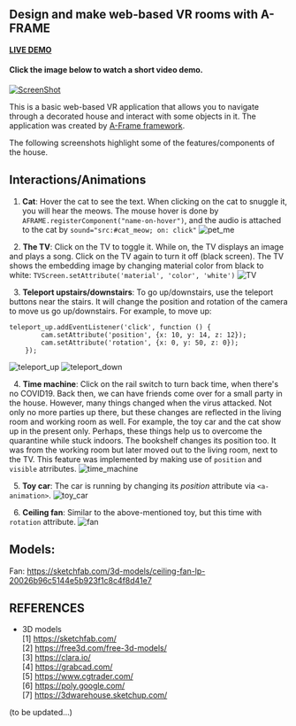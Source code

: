 Design and make web-based VR rooms with A-FRAME
---
[**LIVE DEMO** ](https://chaupmcs.github.io/aframe_vr_room/)

#### Click the image below to watch a short video demo.
[![ScreenShot](/screenshots/beginning_scene.png)](https://www.youtube.com/watch?v=JHhUk9zAGJ0&t)


This is a basic web-based VR application that allows you to navigate through a decorated house and interact with some objects in it. 
The application was created by [A-Frame framework](https://aframe.io/).

The following screenshots highlight some of the features/components of the house.

## Interactions/Animations
1. **Cat**: Hover the cat to see the text. When clicking on the cat to snuggle it, you will hear the meows.
The mouse hover is done by `AFRAME.registerComponent("name-on-hover")`, and the audio is attached to the cat by `sound="src:#cat_meow; on: click"`
![pet_me](/screenshots/pet_me.gif)


&nbsp;
2. **The TV**: Click on the TV to toggle it. While on, the TV displays an image and plays a song. Click on the TV again to turn it off (black screen). The TV shows the embedding image by changing material color from black to white: `TVScreen.setAttribute('material', 'color', 'white')`
![TV](/screenshots/TV.gif)


&nbsp;
3. **Teleport upstairs/downstairs**: To go up/downstairs, use the teleport buttons near the stairs. 
It will change the position and rotation of the camera to move us go up/downstairs. 
For example, to move up:
```
teleport_up.addEventListener('click', function () {
        cam.setAttribute('position', {x: 10, y: 14, z: 12});
        cam.setAttribute('rotation', {x: 0, y: 50, z: 0});
    });
```
![teleport_up](/screenshots/teleport_up.gif)
![teleport_down](/screenshots/teleport_down.gif)


&nbsp;
4. **Time machine**: Click on the rail switch to turn back time, when there's no COVID19. 
Back then, we can have friends come over for a small party in the house. 
However, many things changed when the virus attacked. 
Not only no more parties up there, but these changes are reflected in the living room and working room as well. 
For example, the toy car and the cat show up in the present only. Perhaps, these things help us to overcome the quarantine while stuck indoors.
The bookshelf changes its position too. It was from the working room but later moved out to the living room, next to the TV.
This feature was implemented by making use of `position` and `visible` atrributes. 
![time_machine](/screenshots/time_machine.gif)


&nbsp;
5. **Toy car**: The car is running by changing its *position* attribute via `<a-animation>`.
![toy_car](/screenshots/toy_car.gif)


&nbsp;
6. **Ceiling fan**: Similar to the above-mentioned toy, but this time with `rotation` attribute.
![fan](/screenshots/fan.gif)


## Models:
Fan: https://sketchfab.com/3d-models/ceiling-fan-lp-20026b96c5144e5b923f1c8c4f8d41e7

## REFERENCES
- 3D models  
[1] https://sketchfab.com/  
[2] https://free3d.com/free-3d-models/  
[3] https://clara.io/  
[4] https://grabcad.com/  
[5] https://www.cgtrader.com/  
[6] https://poly.google.com/  
[7] https://3dwarehouse.sketchup.com/  


(to be updated...)
